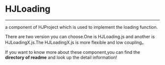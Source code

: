 # HJLoading
---
a component of HJProject which is used to implement the loading function.

There are two version you can choose.One is HJLoading.js and another is HJLoadingX.js.The HJLoadingX.js is more flexible and low coupling。

If you want to know more about these component,you can find the **directory of readme** and look up the detail information!
